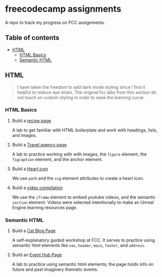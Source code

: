 # freecodecamp assignments

A repo to track my progress on FCC assignments.

## Table of contents

* [HTML](#html)
   * [HTML Basics](#html-basics)
   * [Semantic HTML](#semantic-html)

## HTML

> I have taken the freedom to add dark mode styling since I find it helpful to reduce eye strain.
> The original fcc labs from this section do not touch on custom styling in order to ease the learning curve.

### HTML Basics

1. Build a [recipe page](basic-html/recipe.html)

   A lab to get familiar with HTML boilerplate and work with headings, lists, and images.

2. Build a [Travel agency page](basic-html/travel-agency.html)

   A lab to practice working with with images, the `figure` element, the `figcaption` element, and the anchor element.

3. Build a [Heart icon](basic-html/heart-icon.html)

   We use `path` and the `svg` element attributes to create a heart icon.

4. Build a [video compilation](basic-html/video-compilation.html)

   We use the `iframe` element to embed youtube videos, and the semantic `section` element.
   Videos were selected intentionally to make an Unreal Engine learning resources page.

### Semantic HTML

1. Build a [Cat Blog Page](basic-html/cat-blog.html)

   A self-explanatory guided workshop at FCC. It serves to practice using semantic html elements like `nav`, `header`, `main`, `footer`, and `address`.

2. Build an [Event Hub Page](basic-html/event-hub.html)

   A lab to practice using semantic html elements; the page holds info on future and past imaginary thematic events.
